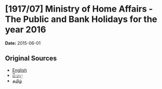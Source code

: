 # [1917/07] Ministry of Home Affairs - The Public and Bank Holidays for the year 2016

**Date:** 2015-06-01

## Original Sources

- [English](https://documents.gov.lk/view/extra-gazettes/2015/6/1917-07_E.pdf)
- [සිංහල](https://documents.gov.lk/view/extra-gazettes/2015/6/1917-07_S.pdf)
- [தமிழ்](https://documents.gov.lk/view/extra-gazettes/2015/6/1917-07_T.pdf)
